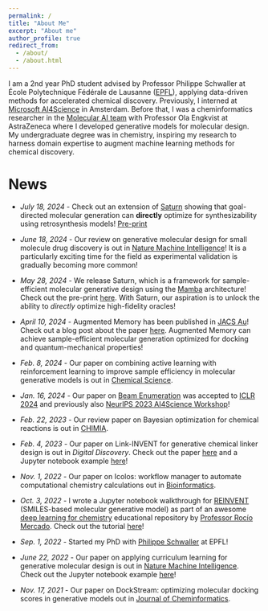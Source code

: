 ```yaml
---
permalink: /
title: "About Me"
excerpt: "About me"
author_profile: true
redirect_from: 
  - /about/
  - /about.html
---
```


 I am a 2nd year PhD student advised by Professor Philippe Schwaller at École Polytechnique Fédérale de Lausanne ([EPFL](https://github.com/schwallergroup)), applying data-driven methods for accelerated chemical discovery. Previously, I interned at [Microsoft AI4Science](https://www.microsoft.com/en-us/research/lab/microsoft-research-ai4science/) in Amsterdam. Before that, I was a cheminformatics researcher in the [Molecular AI team](https://github.com/MolecularAI) with Professor Ola Engkvist at AstraZeneca where I developed generative models for molecular design. My undergraduate degree was in chemistry, inspiring my research to harness domain expertise to augment machine learning methods for chemical discovery.


# News
* *July 18, 2024* - Check out an extension of [Saturn](https://arxiv.org/abs/2405.17066) showing that goal-directed molecular generation can **directly** optimize for synthesizability using retrosynthesis models! [Pre-print](https://arxiv.org/abs/2407.12186v1)


* *June 18, 2024* - Our review on generative molecular design for small molecule drug discovery is out in [Nature Machine Intelligence](https://www.nature.com/articles/s42256-024-00843-5)! It is a particularly exciting time for the field as experimental validation is gradually becoming more common!

* *May 28, 2024* - We release Saturn, which is a framework for sample-efficient molecular generative design using the [Mamba](https://arxiv.org/abs/2312.00752) architecture! Check out the pre-print [here](https://arxiv.org/abs/2405.17066). With Saturn, our aspiration is to unlock the ability to *directly* optimize high-fidelity oracles!

* *April 10, 2024* - Augmented Memory has been published in [JACS Au](https://pubs.acs.org/doi/10.1021/jacsau.4c00066)! Check out a blog post about the paper [here](https://portal.valencelabs.com/blogs/post/augmented-memory-capitalizing-on-experience-replay-to-accelerate-50PTYk6kaVyM0q7). Augmented Memory can achieve sample-efficient molecular generation optimized for docking and quantum-mechanical properties!

* *Feb. 8, 2024* - Our paper on combining active learning with reinforcement learning to improve sample efficiency in molecular generative models is out in [Chemical Science](https://pubs.rsc.org/en/Content/ArticleLanding/2024/SC/D3SC04653B).


* *Jan. 16, 2024* - Our paper on [Beam Enumeration](https://openreview.net/forum?id=7UhxsmbdaQ&referrer=%5BAuthor%20Console%5D(%2Fgroup%3Fid%3DICLR.cc%2F2024%2FConference%2FAuthors%23your-submissions)) was accepted to [ICLR 2024](https://iclr.cc/) and previously also [NeurIPS 2023 AI4Science Workshop](https://ai4sciencecommunity.github.io/neurips23.html)!


* *Feb. 22, 2023* - Our review paper on Bayesian optimization for chemical reactions is out in [CHIMIA](https://chimia.ch/chimia/article/view/2023_31/2023_31).


* *Feb. 4, 2023* - Our paper on Link-INVENT for generative chemical linker design is out in *Digital Discovery*. Check out the paper [here](https://pubs.rsc.org/en/content/articlelanding/2023/dd/d2dd00115b) and a Jupyter notebook example [here](https://github.com/MolecularAI/ReinventCommunity/blob/master/notebooks/Link-INVENT_RL.ipynb)!


* *Nov. 1, 2022* - Our paper on Icolos: workflow manager to automate computational chemistry calculations out in [Bioinformatics](https://academic.oup.com/bioinformatics/article-abstract/38/21/4951/6694041?redirectedFrom=fulltext).


* *Oct. 3, 2022* - I wrote a Jupyter notebook walkthrough for [REINVENT](https://github.com/MolecularAI/Reinvent) (SMILES-based molecular generative model) as part of an awesome [deep learning for chemistry](https://github.com/rociomer/dl-chem-101) educational repository by [Professor Rocío Mercado](https://rociomer.github.io/). Check out the tutorial [here](https://github.com/rociomer/dl-chem-101/blob/main/03_gen_SMILES_LSTM/SMILES-LSTM-Walkthrough.ipynb)!


* *Sep. 1, 2022* - Started my PhD with [Philippe Schwaller](https://schwallergroup.github.io/) at EPFL!


* *June 22, 2022* - Our paper on applying curriculum learning for generative molecular design is out in [Nature Machine Intelligence](https://www.nature.com/articles/s42256-022-00494-4). Check out the Jupyter notebook example [here](https://github.com/MolecularAI/ReinventCommunity/blob/master/notebooks/Automated_Curriculum_Learning_Demo.ipynb)!


* *Nov. 17, 2021* - Our paper on DockStream: optimizing molecular docking scores in generative models out in [Journal of Cheminformatics](https://jcheminf.biomedcentral.com/articles/10.1186/s13321-021-00563-7).